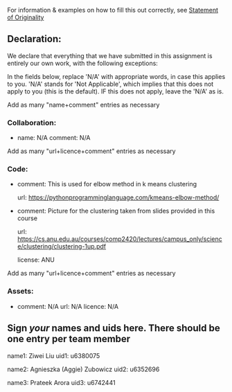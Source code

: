 For information & examples on how to fill this out correctly, see [Statement of Originality](https://cs.anu.edu.au/courses/comp2420/resources/faq/#statement-of-originality)

## Declaration:
  We declare that everything that we have submitted in this assignment is entirely our own work, with the following exceptions:

In the fields below, replace 'N/A' with appropriate words, in case this applies
to you.  'N/A' stands for 'Not Applicable', which implies that this does not
apply to you (this is the default).  IF this does not apply, leave the 'N/A' as
is.

Add as many "name+comment" entries as necessary

### Collaboration:
  - name: N/A
    comment: 
      N/A


Add as many "url+licence+comment" entries as necessary

### Code:
  - comment: This is used for elbow method in k means clustering
  
    url: https://pythonprogramminglanguage.com/kmeans-elbow-method/

  - comment: Picture for the clustering taken from slides provided in this course
  
    url: https://cs.anu.edu.au/courses/comp2420/lectures/campus_only/science/clustering/clustering-1up.pdf
    
    license: ANU

Add as many "url+licence+comment" entries as necessary

### Assets:
 - comment: N/A
    url: N/A
    licence: N/A

## Sign *your* names and uids here. There should be one entry per team member

name1: Ziwei Liu
uid1: u6380075

name2: Agnieszka (Aggie) Zubowicz
uid2: u6352696

name3: Prateek Arora
uid3: u6742441
